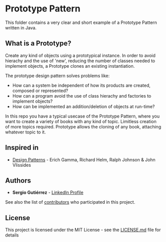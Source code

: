 # Prototype Pattern

This folder contains a very clear and short example of a Prototype Pattern written in Java.

## What is a Prototype?

Create any kind of objects using a prototypical instance. In order to avoid hierachy and the use of 'new', 
reducing the number of classes needed to implement objects, a Prototype clones an existing instantiation. 

The prototype design pattern solves problems like:

* How can a system be independent of how its products are created, composed or represented?
* How can a program avoid the use of class hierachy and factories to implement objects?
* How can be implemented an addition/deletion of objects at run-time?

In this repo you have a typical usecase of the Prototype Pattern, where you want to create a variety of books with any kind of topic. Limitless creation of more topics required. Prototype allows the cloning of any book, attaching whatever topic to it. 

## Inspired in

- [Design Patterns](https://www.oreilly.com/library/view/design-patterns-elements/0201633612/) - Erich Gamma, Richard Helm, Ralph Johnson & John Vlissides


## Authors

* **Sergio Gutiérrez** - [LinkedIn Profile](https://www.linkedin.com/in/sergiogutierrezvillalba/)

See also the list of [contributors](https://github.com/SergioGutierrezVillalba/DesignPatterns/graphs/contributors) who participated in this project.

## License

This project is licensed under the MIT License - see the [LICENSE.md](./LICENSE.md) file for details